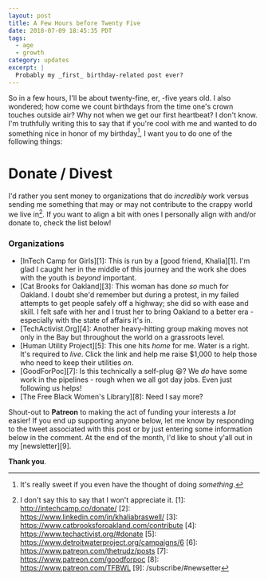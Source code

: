 ```yaml
---
layout: post
title: A Few Hours before Twenty Five
date: 2018-07-09 18:45:35 PDT
tags:
  - age
  - growth
category: updates
excerpt: |
  Probably my _first_ birthday-related post ever?
---
```


So in a few hours, I'll be about twenty-fine, er, -five years old. I also 
wondered; how come we count birthdays from the time one's crown touches
outside air? Why not when we get our first heartbeat? I don't know. I'm
truthfully writing this to say that if you're cool with me and wanted to
do something nice in honor of my birthday[^1], I want you to do one of the
following things:

# Donate / Divest

I'd rather you sent money to organizations that do _incredibly_ work versus
sending me something that may or may not contribute to the crappy world we
live in[^2]. If you want to align a bit with ones I personally align with and/or
donate to, check the list below!

### Organizations

 * [InTech Camp for Girls][1]: This is run by a [good friend, Khalia][1]. I'm 
   glad I caught her in the middle of this journey and the work she does
   with the youth is _beyond_ important.
 * [Cat Brooks for Oakland][3]: This woman has done _so_ much for Oakland.
   I doubt she'd remember but during a protest, in my failed attempts to get
   people safely off a highway; she did so with ease and skill. I felt safe 
   with her and I trust her to bring Oakland to a better era - especially
   with the state of affairs it's in.
 * [TechActivist.Org][4]: Another heavy-hitting group making moves not only
   in the Bay but throughout the world on a grassroots level.
 * [Human Utility Project][5]: This one hits _home_ for me. Water is
   a right. It's required to _live_. Click the link and help me raise
   $1,000 to help those who need to keep their utilities _on_.
 * [GoodForPoc][7]: Is this technically a self-plug :laughing:? We _do_
   have some work in the pipelines - rough when we all got day jobs.
   Even just following us helps!
 * [The Free Black Women's Library][8]: Need I say more?

Shout-out to **Patreon** to making the act of funding your interests
a _lot_ easier! If you end up supporting anyone below, let me know by
responding to the tweet associated with this post or by just entering
some information below in the comment. At the end of the month, I'd like
to shout y'all out in my [newsletter][9].

**Thank you**.


[^1]: It's really sweet if you even have the thought of doing _something_.
[^2]: I don't say this to say that I won't appreciate it.
[1]: http://intechcamp.co/donate/
[2]: https://www.linkedin.com/in/khaliabraswell/
[3]: https://www.catbrooksforoakland.com/contribute
[4]: https://www.techactivist.org/#donate
[5]: https://www.detroitwaterproject.org/campaigns/6
[6]: https://www.patreon.com/thetrudz/posts
[7]: https://www.patreon.com/goodforpoc
[8]: https://www.patreon.com/TFBWL
[9]: /subscribe/#newsetter
